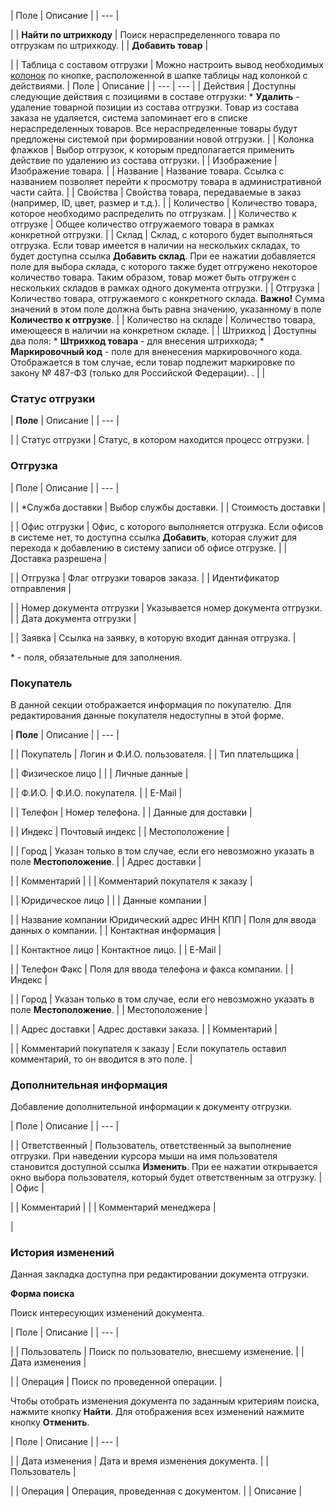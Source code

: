 | Поле | Описание |
| --- |

|
| **Найти по штрихкоду** | Поиск нераспределенного товара по отгрузкам по штрихкоду. |
| **Добавить товар** |

|
| Таблица с составом отгрузки | Можно настроить вывод необходимых [колонок](http://dev.1c-bitrix.ru/learning/course/index.php?COURSE_ID=42&LESSON_ID=5145) по кнопке, расположенной в шапке таблицы над колонкой с действиями.    | Поле | Описание | | --- | --- | | Действия | Доступны следующие действия с позициями в составе отгрузки:  * **Удалить** - удаление товарной позиции из состава отгрузки. Товар из состава заказа не удаляется, система запоминает его в списке нераспределенных товаров. Все нераспределенные товары будут предложены системой при формировании новой отгрузки. | | Колонка флажков | Выбор отгрузок, к которым предполагается применить действие по удалению из состава отгрузки. | | Изображение | Изображение товара. | | Название | Название товара. Ссылка с названием позволяет перейти к просмотру товара в административной части сайта. | | Свойства | Свойства товара, передаваемые в заказ (например, ID, цвет, размер и т.д.). | | Количество | Количество товара, которое необходимо распределить по отгрузкам. | | Количество к отгрузке | Общее количество отгружаемого товара в рамках конкретной отгрузки. | | Склад | Склад, с которого будет выполняться отгрузка.   Если товар имеется в наличии на нескольких складах, то будет доступна ссылка **Добавить склад**. При ее нажатии добавляется поле для выбора склада, с которого также будет отгружено некоторое количество товара. Таким образом, товар может быть отгружен с нескольких складов в рамках одного документа отгрузки. | | Отгрузка | Количество товара, отгружаемого с конкретного склада.   **Важно!** Сумма значений в этом поле должна быть равна значению, указанному в поле **Количество к отгрузке**. | | Количество на складе | Количество товара, имеющееся в наличии на конкретном складе. | | Штрихкод | Доступны два поля:  * **Штрихкод товара** - для внесения штрихкода; * **Маркировочный код** - поле для вненесения маркировочного кода. Отображается в том случае, если товар подлежит маркировке по закону № 487-ФЗ (только для Российской Федерации).  . | |

### Статус отгрузки

| **Поле** | Описание |
| --- |

|
| Статус отгрузки | Статус, в котором находится процесс отгрузки. |

### Отгрузка

| Поле | Описание |
| --- |

|
| \*Служба доставки | Выбор службы доставки. |
| Стоимость доставки |

|
| Офис отгрузки | Офис, с которого выполняется отгрузка. Если офисов в системе нет, то доступна ссылка **Добавить**, которая служит для перехода к добавлению в систему записи об офисе отгрузке. |
| Доставка разрешена |

|
| Отгрузка | Флаг отгрузки товаров заказа. |
| Идентификатор отправления |

|
| Номер документа отгрузки | Указывается номер документа отгрузки. |
| Дата документа отгрузки |

|
| Заявка | Ссылка на заявку, в которую входит данная отгрузка. |

\* - поля, обязательные для заполнения.

### Покупатель

В данной секции отображается информация по покупателю. Для редактирования данные покупателя недоступны в этой форме.

| **Поле** | Описание |
| --- |

|
| Покупатель | Логин и Ф.И.О. пользователя. |
| Тип плательщика |

|
| Физическое лицо | |
| Личные данные |

|
| Ф.И.О. | Ф.И.О. покупателя. |
| E-Mail |

|
| Телефон | Номер телефона. |
| Данные для доставки |

|
| Индекс | Почтовый индекс |
| Местоположение |

|
| Город | Указан только в том случае, если его невозможно указать в поле **Местоположение**. |
| Адрес доставки |

|
| Комментарий | |
| Комментарий покупателя к заказу |

|
| Юридическое лицо | |
| Данные компании |

|
| Название компании  Юридический адрес  ИНН  КПП | Поля для ввода данных о компании. |
| Контактная информация |

|
| Контактное лицо | Контактное лицо. |
| E-Mail |

|
| Телефон  Факс | Поля для ввода телефона и факса компании. |
| Индекс |

|
| Город | Указан только в том случае, если его невозможно указать в поле **Местоположение**. |
| Местоположение |

|
| Адрес доставки | Адрес доставки заказа. |
| Комментарий |

|
| Комментарий покупателя к заказу | Если покупатель оставил комментарий, то он вводится в это поле. |

### Дополнительная информация

Добавление дополнительной информации к документу отгрузки.

| Поле | Описание |
| --- |

|
| Ответственный | Пользователь, ответственный за выполнение отгрузки.  При наведении курсора мыши на имя пользователя становится доступной ссылка **Изменить**. При ее нажатии открывается окно выбора пользователя, который будет ответственным за отгрузку. |
| Офис |

|
| Комментарий | |
| Комментарий менеджера |

|

### История изменений

Данная закладка доступна при редактировании документа отгрузки.

**Форма поиска**

Поиск интересующих изменений документа.

| Поле | Описание |
| --- |

|
| Пользователь | Поиск по пользователю, внесшему изменение. |
| Дата изменения |

|
| Операция | Поиск по проведенной операции. |

Чтобы отобрать изменения документа по заданным критериям поиска, нажмите кнопку **Найти**. Для отображения всех изменений нажмите кнопку **Отменить**.

| Поле | Описание |
| --- |

|
| Дата изменения | Дата и время изменения документа. |
| Пользователь |

|
| Операция | Операция, проведенная с документом. |
| Описание |
